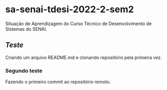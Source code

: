 # sa-senai-tdesi-2022-2-sem2
Situação de Aprendizagem do Curso Técnico de Desenvolvimento de SIstemas do SENAI. 

## *Teste*
Criando um arquivo README.md e clonando repositório pela primeira vez.

### Segundo teste
Fazendo o primeiro commit ao repositório remoto.
